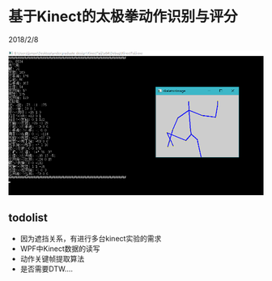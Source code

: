 # 基于Kinect的太极拳动作识别与评分

2018/2/8

![](./assets/exp.png)

## todolist

+ 因为遮挡关系，有进行多台kinect实验的需求
+ WPF中Kinect数据的读写
+ 动作关键帧提取算法
+ 是否需要DTW....